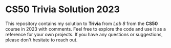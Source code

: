 # CS50 Trivia Solution 2023

This repository contains my solution to **Trivia** from _Lab 8_ from the **CS50** course in 2023 with comments.
Feel free to explore the code and use it as a reference for your own projects. If you have any questions or suggestions, please don't hesitate to reach out.
